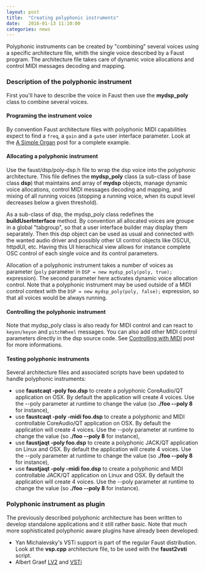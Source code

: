 ```yaml
---
layout: post
title:  "Creating polyphonic instruments"
date:   2016-01-13 11:10:00
categories: news
---
```


Polyphonic instruments can be created by "combining" several voices using a specific architecture file, whith the single voice described by a Faust program. The architecture file takes care of dynamic voice allocations and control MIDI messages decoding and mapping.

### Description of the polyphonic instrument ###

First you'll have to describe the voice in Faust then use the **mydsp_poly** class to combine several voices.

#### Programing the instrument voice ####

By convention Faust architecture files with polyphonic MIDI capabilities expect to find a `freq`, a `gain` and a `gate` user interface parameter. Look at the [A Simple Organ](http://faust.grame.fr/examples/2015/10/01/organ.html) post for a complete example.

#### Allocating a polyphonic instrument ####

Use the faust/dsp/poly-dsp.h file to wrap the dsp voice into the polyphonic architecture. This file defines the **mydsp_poly** class (a sub-class of base class **dsp**) that maintains and array of **mydsp** objects, manage dynamic voice allocations, control MIDI messages decoding and mapping, and mixing of all running voices (stopping a running voice, when its ouput level decreases below a given threshold). 

As a sub-class of dsp, the mydsp_poly class redefines the **buildUserInterface** method. By convention all allocated voices are groupe in a global "tabgroup", so that a user interface builder may display them separately. Then this dsp object can be used as usual and connected with the wanted audio driver and possibly other UI control objects like OSCUI, httpdUI, etc. Having this UI hierachical view  allows for instance complete OSC control of each single voice and its control parameters. 

Allocation of a polyphonic instrument takes a number of voices as parameter (`poly` parameter in `DSP = new mydsp_poly(poly, true);` expression). The second parameter here activates dynamic voice allocation control. Note that a polyphonic instrument may be used outside of a MIDI control context with the `DSP = new mydsp_poly(poly, false);` expression, so that all voices would be always running.

#### Controlling the polyphonic instrument ####

Note that mydsp_poly class is also ready for MIDI control and can react to `keyon/keyon` and `pitchWheel` messages. You can also add other MIDI control parameters directly in the dsp source code. See [Controlling with MIDI](http://faust.grame.fr/examples/2016/13/01/organ.html) post for more informations.

#### Testing polyphonic instruments ####

Several architecture files and associated scripts have been updated to handle polyphonic instruments:

- use **faustcaqt -poly foo.dsp** to create a polyphonic CoreAudio/QT application on OSX. By default the application will create 4 voices. Use the --poly parameter at runtime to change the value (so **./foo --poly 8** for instance),
- use **faustcaqt -poly -midi foo.dsp** to create a polyphonic and MIDI controllable CoreAudio/QT application on OSX. By default the application will create 4 voices. Use the --poly parameter at runtime to change the value (so **./foo --poly 8** for instance), 
- use **faustjaqt -poly  foo.dsp** to create a polyphonic JACK/QT application on Linux and OSX. By default the application will create 4 voices. Use the --poly parameter at runtime to change the value (so **./foo --poly 8** for instance),
- use **faustjaqt -poly -midi foo.dsp** to create a polyphonic and MIDI controllable JACK/QT application on Linux and OSX. By default the application will create 4 voices. Use the --poly parameter at runtime to change the value (so **./foo --poly 8** for instance). 
 
### Polyphonic instrument as plugin ###

The previously described polyphonic architecture has been written to develop standalone applications and it still rather basic. Note that much more sophisticated polyphonic aware plugins have already been developed:

- Yan Michalevsky's VSTi support is part of the regular Faust distribution. Look at the **vsp.cpp** architecture file, to be used with the **faust2vsti** script.
- Albert Graef [LV2](https://bitbucket.org/agraef/faust-lv2) and [VSTi](https://bitbucket.org/agraef/faust-vst)

